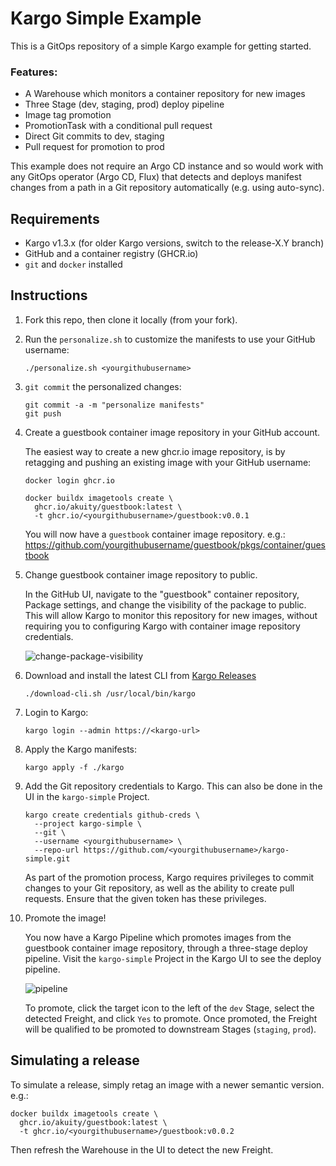 # Kargo Simple Example

This is a GitOps repository of a simple Kargo example for getting started.





### Features:

* A Warehouse which monitors a container repository for new images
* Three Stage (dev, staging, prod) deploy pipeline
* Image tag promotion
* PromotionTask with a conditional pull request
* Direct Git commits to dev, staging
* Pull request for promotion to prod

This example does not require an Argo CD instance and so would work with any
GitOps operator (Argo CD, Flux) that detects and deploys manifest changes from
a path in a Git repository automatically (e.g. using auto-sync).

## Requirements

* Kargo v1.3.x (for older Kargo versions, switch to the release-X.Y branch)
* GitHub and a container registry (GHCR.io)
* `git` and `docker` installed

## Instructions

1. Fork this repo, then clone it locally (from your fork).
2. Run the `personalize.sh` to customize the manifests to use your GitHub
   username:

   ```shell
   ./personalize.sh <yourgithubusername>
   ```
3. `git commit` the personalized changes:

   ```shell
   git commit -a -m "personalize manifests"
   git push
   ```
4. Create a guestbook container image repository in your GitHub account. 

   The easiest way to create a new ghcr.io image repository, is by retagging and 
   pushing an existing image with your GitHub username:

   ```shell
   docker login ghcr.io

   docker buildx imagetools create \
     ghcr.io/akuity/guestbook:latest \
     -t ghcr.io/<yourgithubusername>/guestbook:v0.0.1
   ```

   You will now have a `guestbook` container image repository. e.g.:
   https://github.com/yourgithubusername/guestbook/pkgs/container/guestbook

5. Change guestbook container image repository to public.

   In the GitHub UI, navigate to the "guestbook" container repository, Package
   settings, and change the visibility of the package to public. This will allow
   Kargo to monitor this repository for new images, without requiring you to 
   configuring Kargo with container image repository credentials.

   ![change-package-visibility](docs/change-package-visibility.png)

6. Download and install the latest CLI from [Kargo Releases](https://github.com/akuity/kargo/releases/latest)

   ```shell
   ./download-cli.sh /usr/local/bin/kargo
   ```

7. Login to Kargo:

   ```shell
   kargo login --admin https://<kargo-url>
   ```

8. Apply the Kargo manifests:

   ```shell
   kargo apply -f ./kargo
   ```

9. Add the Git repository credentials to Kargo. This can also be done in the UI
   in the `kargo-simple` Project.

   ```shell
   kargo create credentials github-creds \
     --project kargo-simple \
     --git \
     --username <yourgithubusername> \
     --repo-url https://github.com/<yourgithubusername>/kargo-simple.git
   ```

   As part of the promotion process, Kargo requires privileges to commit changes
   to your Git repository, as well as the ability to create pull requests. Ensure
   that the given token has these privileges.

10. Promote the image!

    You now have a Kargo Pipeline which promotes images from the guestbook
    container image repository, through a three-stage deploy pipeline. Visit
    the `kargo-simple` Project in the Kargo UI to see the deploy pipeline.

    ![pipeline](docs/pipeline.png)

    To promote, click the target icon to the left of the `dev` Stage, select
    the detected Freight, and click `Yes` to promote. Once promoted, the Freight
    will be qualified to be promoted to downstream Stages (`staging`, `prod`).


## Simulating a release

To simulate a release, simply retag an image with a newer semantic version. e.g.:

```shell
docker buildx imagetools create \
  ghcr.io/akuity/guestbook:latest \
  -t ghcr.io/<yourgithubusername>/guestbook:v0.0.2
```

Then refresh the Warehouse in the UI to detect the new Freight.
